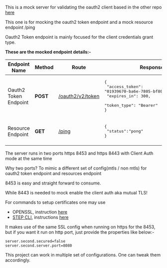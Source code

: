 This is a mock server for validating the oauth2 client based in the other repo [here](https://github.com/krnbr/spring-oauth2-rest-client)

This one is for mocking the oauth2 token endpoint and a mock resource endpoint /ping

Oauth2 Token endpoint is mainly focused for the client credentials grant type.

**These are the mocked endpoint details:-**

| Endpoint Name         | Method      | Route                                                                                      | Response                                                                                                                                                     | 
|-----------------------|-------------|--------------------------------------------------------------------------------------------|--------------------------------------------------------------------------------------------------------------------------------------------------------------|
| Oauth2 Token Endpoint | <b>POST</b> | [/oauth2/v2/token](src/main/java/in/neuw/mocks/controllers/Oauth2TokenMockController.java) | <pre lang="json">{<br />    "access_token": "01939670-ba6e-7805-bf80-9a8b657b5c7d",<br />    "expires_in": 300,<br />    "token_type": "Bearer"<br />}</pre> |
|                       |             |                                                                                            |                                                                                                                                                              |
| Resource Endpoint     | <b>GET</b>  | [/ping](src/main/java/in/neuw/mocks/controllers/ResourceController.java)                   | <pre lang="json">{<br />    "status":"pong"<br />}</pre>                                                                                                     |
|                       |             |                                                                                            |                                                                                                                                                              |

The server runs in two ports https 8453 and https 8443 with Client Auth mode at the same time<br />

Why two ports? To mimic a different set of config(mtls / non mtls) for oauth2 token endpoint and resources endpoint

8453 is easy and straight forward to consume.

While 8443 is needed to mock enable the client auth aka mutual TLS!

For commands to setup certificates one may use 

- OPENSSL, instruction [here](https://github.com/krnbr/openssl-essential-commands)
- [STEP CLI](https://smallstep.com/docs/step-cli/), instructions [here](https://github.com/krnbr/certs-using-step)

It makes use of the same SSL config when running on https for the 8453, but if you want it run on http port, just provide the properties like below:-

```properties
server.second.secured=false
server.second.server.port=8080
```

This project can work in multiple set of configurations. One can tweak them accordingly.